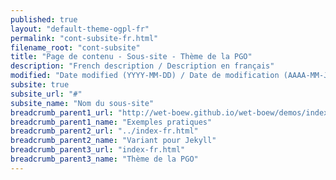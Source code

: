 ```yaml
---
published: true
layout: "default-theme-ogpl-fr"
permalink: "cont-subsite-fr.html"
filename_root: "cont-subsite"
title: "Page de contenu - Sous-site - Thème de la PGO"
description: "French description / Description en français"
modified: "Date modified (YYYY-MM-DD) / Date de modification (AAAA-MM-JJ)"
subsite: true
subsite_url: "#"
subsite_name: "Nom du sous-site"
breadcrumb_parent1_url: "http://wet-boew.github.io/wet-boew/demos/index-fra.html"
breadcrumb_parent1_name: "Exemples pratiques"
breadcrumb_parent2_url: "../index-fr.html"
breadcrumb_parent2_name: "Variant pour Jekyll"
breadcrumb_parent3_url: "index-fr.html"
breadcrumb_parent3_name: "Thème de la PGO"
---
```


